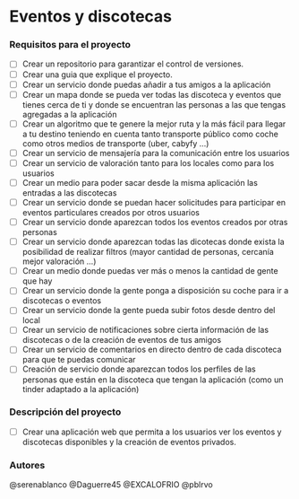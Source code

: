 # Eventos y discotecas
### Requisitos para el proyecto
- [ ] Crear un repositorio para garantizar el control de versiones.
- [ ] Crear una guia que explique el proyecto.
- [ ] Crear un servicio donde puedas añadir a tus amigos a la aplicación
- [ ] Crear un mapa donde se pueda ver todas las discoteca y eventos que tienes cerca de ti y donde se encuentran las personas a las que tengas agregadas a la aplicación
- [ ] Crear un algoritmo que te genere la mejor ruta y la más fácil para llegar a tu destino teniendo en cuenta tanto transporte público como coche como otros medios de transporte (uber, cabyfy ...)
- [ ] Crear un servicio de mensajería para la comunicación entre los usuarios
- [ ] Crear un servicio de valoración tanto para los locales como para los usuarios
- [ ] Crear un medio para poder sacar desde la misma aplicación las entradas a las discotecas
- [ ] Crear un servicio donde se puedan hacer solicitudes para participar en eventos particulares creados por otros usuarios
- [ ] Crear un servicio donde aparezcan todos los eventos creados por otras personas
- [ ] Crear un servicio donde aparezcan todas las dicotecas donde exista la posibilidad de realizar filtros (mayor cantidad de personas, cercanía mejor valoración ...)
- [ ] Crear un medio donde puedas ver más o menos la cantidad de gente que hay
- [ ] Crear un servicio donde la gente ponga a disposición su coche para ir a discotecas o eventos
- [ ] Crear un servicio donde la gente pueda subir fotos desde dentro del local
- [ ] Crear un servicio de notificaciones sobre cierta información de las discotecas o de la creación de eventos de tus amigos
- [ ] Crear un servicio de comentarios en directo dentro de cada discoteca para que te puedas comunicar
- [ ] Creación de servicio donde aparezcan todos los perfiles de las personas que están en la discoteca que tengan la aplicación (como un tinder adaptado a la aplicación)
### Descripción del proyecto
- [ ] Crear una aplicación web que permita a los usuarios ver los eventos y discotecas disponibles y la creación de eventos privados.

### Autores
@serenablanco
@Daguerre45
@EXCALOFRIO
@pblrvo
